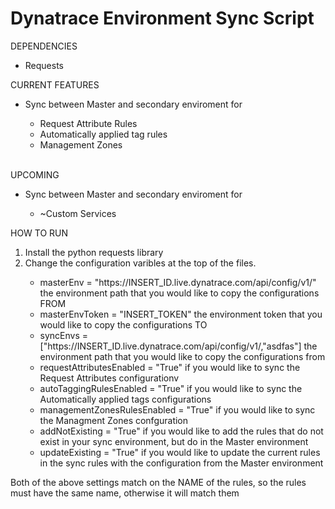 # Dynatrace Environment Sync Script

DEPENDENCIES
<ul><li>Requests</li></ul>

CURRENT FEATURES
<ul><li>Sync between Master and secondary enviroment for</li>
	<ul>
	 <li>Request Attribute Rules</li>
	 <li>Automatically applied tag rules</li>
	 <li>Management Zones</li>
	</ul>
	</ul>
</br>
UPCOMING 
<ul><li>Sync between Master and secondary enviroment for</li>
	<ul>
	 <li>~Custom Services</li>
	</ul>
</ul>
HOW TO RUN
<ol>
	 <li>Install the python requests library </li>
	 <li>Change the configuration varibles at the top of the files.</li>
		<ul><li>masterEnv = "https://INSERT_ID.live.dynatrace.com/api/config/v1/" the environment path that you would like to copy the configurations FROM</li>
		<li>masterEnvToken =  "INSERT_TOKEN" the environment token that you would like to copy the configurations TO</li>
		<li>syncEnvs = ["https://INSERT_ID.live.dynatrace.com/api/config/v1/,"asdfas"] the environment path that you would like to copy the configurations from</li>
		<li>requestAttributesEnabled = "True" if you would like to sync the Request Attributes configurationv</li>   
		<li>autoTaggingRulesEnabled = "True" if you would like to sync the Automatically applied tags configurations</li>
		<li>managementZonesRulesEnabled = "True" if you would like to sync the Managment Zones confguration</li>
		<li>addNotExisting = "True" if you would like to add the rules that do not exist in your sync environment, but do in the Master environment</li>
		<li>updateExisting = "True" if you would like to update the current rules in the sync rules with the configuration from the Master environment</li></ul></ol>
Both of the above settings match on the NAME of the rules, so the rules must have the same name, otherwise it will match them
